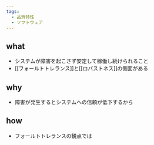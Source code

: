 ```yaml
---
tags:
  - 品質特性
  - ソフトウェア
---
```

## what
- システムが障害を起こさず安定して稼働し続けられること 
- [[フォールトトレランス]]と[[ロバストネス]]の側面がある
## why
- 障害が発生するとシステムへの信頼が低下するから
## how
- フォールトトレランスの観点では